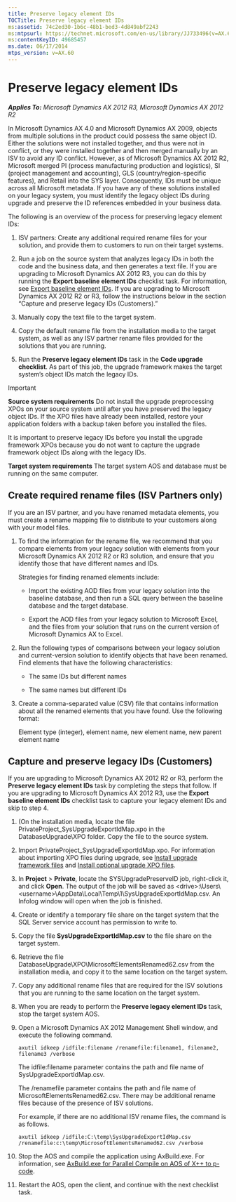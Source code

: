 ```yaml
---
title: Preserve legacy element IDs
TOCTitle: Preserve legacy element IDs
ms:assetid: 74c2ed30-1b6c-48b1-bed3-4d849abf2243
ms:mtpsurl: https://technet.microsoft.com/en-us/library/JJ733496(v=AX.60)
ms:contentKeyID: 49685457
ms.date: 06/17/2014
mtps_version: v=AX.60
---
```


# Preserve legacy element IDs 


_**Applies To:** Microsoft Dynamics AX 2012 R3, Microsoft Dynamics AX 2012 R2_

In Microsoft Dynamics AX 4.0 and Microsoft Dynamics AX 2009, objects from multiple solutions in the product could possess the same object ID. Either the solutions were not installed together, and thus were not in conflict, or they were installed together and then merged manually by an ISV to avoid any ID conflict. However, as of Microsoft Dynamics AX 2012 R2, Microsoft merged PI (process manufacturing production and logistics), SI (project management and accounting), GLS (country/region-specific features), and Retail into the SYS layer. Consequently, IDs must be unique across all Microsoft metadata. If you have any of these solutions installed on your legacy system, you must identify the legacy object IDs during upgrade and preserve the ID references embedded in your business data.

The following is an overview of the process for preserving legacy element IDs:

1.  ISV partners: Create any additional required rename files for your solution, and provide them to customers to run on their target systems.

2.  Run a job on the source system that analyzes legacy IDs in both the code and the business data, and then generates a text file. If you are upgrading to Microsoft Dynamics AX 2012 R3, you can do this by running the **Export baseline element IDs** checklist task. For information, see [Export baseline element IDs](export-baseline-element-ids.md). If you are upgrading to Microsoft Dynamics AX 2012 R2 or R3, follow the instructions below in the section “Capture and preserve legacy IDs (Customers).”

3.  Manually copy the text file to the target system.

4.  Copy the default rename file from the installation media to the target system, as well as any ISV partner rename files provided for the solutions that you are running.

5.  Run the **Preserve legacy element IDs** task in the **Code upgrade checklist**. As part of this job, the upgrade framework makes the target system’s object IDs match the legacy IDs.


> [!IMPORTANT]
> <P><STRONG>Source system requirements</STRONG> Do not install the upgrade preprocessing XPOs on your source system until after you have preserved the legacy object IDs. If the XPO files have already been installed, restore your application folders with a backup taken before you installed the files.</P>
> <P>It is important to preserve legacy IDs before you install the upgrade framework XPOs because you do not want to capture the upgrade framework object IDs along with the legacy IDs.</P>
> <P><STRONG>Target system requirements</STRONG> The target system AOS and database must be running on the same computer.</P>



## Create required rename files (ISV Partners only)

If you are an ISV partner, and you have renamed metadata elements, you must create a rename mapping file to distribute to your customers along with your model files.

1.  To find the information for the rename file, we recommend that you compare elements from your legacy solution with elements from your Microsoft Dynamics AX 2012 R2 or R3 solution, and ensure that you identify those that have different names and IDs.
    
    Strategies for finding renamed elements include:
    
      - Import the existing AOD files from your legacy solution into the baseline database, and then run a SQL query between the baseline database and the target database.
    
      - Export the AOD files from your legacy solution to Microsoft Excel, and the files from your solution that runs on the current version of Microsoft Dynamics AX to Excel.

2.  Run the following types of comparisons between your legacy solution and current-version solution to identify objects that have been renamed. Find elements that have the following characteristics:
    
      - The same IDs but different names
    
      - The same names but different IDs

3.  Create a comma-separated value (CSV) file that contains information about all the renamed elements that you have found. Use the following format:
    
    Element type (integer), element name, new element name, new parent element name

## Capture and preserve legacy IDs (Customers)

If you are upgrading to Microsoft Dynamics AX 2012 R2 or R3, perform the **Preserve legacy element IDs** task by completing the steps that follow. If you are upgrading to Microsoft Dynamics AX 2012 R3, use the **Export baseline element IDs** checklist task to capture your legacy element IDs and skip to step 4.

1.  (On the installation media, locate the file PrivateProject\_SysUpgradeExportIdMap.xpo in the DatabaseUpgrade\\XPO folder. Copy the file to the source system.

2.  Import PrivateProject\_SysUpgradeExportIdMap.xpo. For information about importing XPO files during upgrade, see [Install upgrade framework files](install-upgrade-framework-files.md) and [Install optional upgrade XPO files](install-optional-upgrade-xpo-files.md).

3.  In **Project** \> **Private**, locate the SYSUpgradePreserveID job, right-click it, and click **Open**. The output of the job will be saved as \<drive\>:\\Users\\\<username\>\\AppData\\Local\\Temp\\1\\SysUpgradeExportIdMap.csv. An Infolog window will open when the job is finished.

4.  Create or identify a temporary file share on the target system that the SQL Server service account has permission to write to.

5.  Copy the file **SysUpgradeExportIdMap.csv** to the file share on the target system.

6.  Retrieve the file DatabaseUpgrade\\XPO\\MicrosoftElementsRenamed62.csv from the installation media, and copy it to the same location on the target system.

7.  Copy any additional rename files that are required for the ISV solutions that you are running to the same location on the target system.

8.  When you are ready to perform the **Preserve legacy element IDs** task, stop the target system AOS.

9.  Open a Microsoft Dynamics AX 2012 Management Shell window, and execute the following command.
    
        axutil idkeep /idfile:filename /renamefile:filename1, filename2, filename3 /verbose
    
    The idfile:filename parameter contains the path and file name of SysUpgradeExportIdMap.csv.
    
    The /renamefile parameter contains the path and file name of MicrosoftElementsRenamed62.csv. There may be additional rename files because of the presence of ISV solutions.
    
    For example, if there are no additional ISV rename files, the command is as follows.
    
        axutil idkeep /idfile:C:\temp\SysUpgradeExportIdMap.csv /renamefile:c:\temp\MicrosoftElementsRenamed62.csv /verbose

10. Stop the AOS and compile the application using AxBuild.exe. For information, see [AxBuild.exe for Parallel Compile on AOS of X++ to p-code](https://technet.microsoft.com/en-us/library/dn528954\(v=ax.60\)).

11. Restart the AOS, open the client, and continue with the next checklist task.

  


